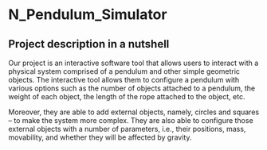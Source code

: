 # N_Pendulum_Simulator

## Project description in a nutshell

Our project is an interactive software tool that allows users to interact with a physical system comprised of a pendulum and other simple geometric objects. The interactive tool allows them to configure a pendulum with various options such as the number of objects attached to a pendulum, the weight of each object, the length of the rope attached to the object, etc.

Moreover, they are able to add external objects, namely, circles and squares – to make the system more complex. They are also able to configure those external objects with a number of parameters, i.e., their positions, mass, movability, and whether they will be affected by gravity.
